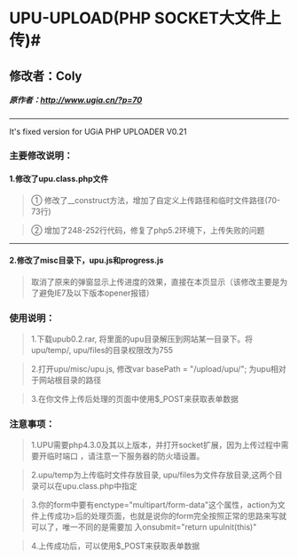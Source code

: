 # UPU-UPLOAD(PHP SOCKET大文件上传)#
## 修改者：Coly ##
##### 原作者：http://www.ugia.cn/?p=70 #####
--------------------------------------
It's fixed version for UGiA PHP UPLOADER V0.21

### 主要修改说明：

#### 1.修改了upu.class.php文件 ####
>  ①  修改了__construct方法，增加了自定义上传路径和临时文件路径(70-73行)


>  ②  增加了248-252行代码，修复了php5.2环境下，上传失败的问题

--------------------------------------

#### 2.修改了misc目录下，upu.js和progress.js ####
>  取消了原来的弹窗显示上传进度的效果，直接在本页显示（该修改主要是为了避免IE7及以下版本opener报错）


### 使用说明：

>  1.下载upub0.2.rar, 将里面的upu目录解压到网站某一目录下。将upu/temp/, upu/files的目录权限改为755

>  2.打开upu/misc/upu.js, 修改var basePath = "/upload/upu/"; 为upu相对于网站根目录的路径

>  3.在你文件上传后处理的页面中使用$_POST来获取表单数据


### 注意事项：

>  1.UPU需要php4.3.0及其以上版本，并打开socket扩展，因为上传过程中需要开临时端口
，请注意一下服务器的防火墙设置。

>  2.upu/temp为上传临时文件存放目录, upu/files为文件存放目录,这两个目录可以在upu.class.php中指定

>  3.你的form中要有enctype="multipart/form-data"这个属性，action为文件上传成功>后的处理页面，也就是说你的form完全按照正常的思路来写就可以了，唯一不同的是需要加
入onsubmit="return upuInit(this)"

>  4.上传成功后，可以使用$_POST来获取表单数据
